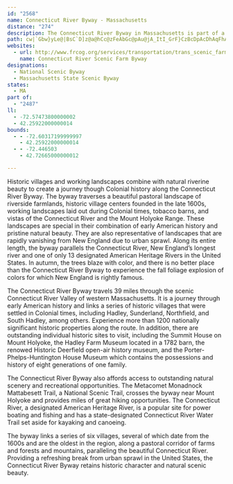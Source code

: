 ```yaml
---
id: "2568"
name: Connecticut River Byway - Massachusetts
distance: "274"
description: The Connecticut River Byway in Massachusetts is part of a three-state byway that travels through the states of Massachusetts, Vermont, and New Hampshire.
path: cw|`Gbw}yLe@|BsC`D]z@a@hCc@zFeAbGc@pAu@jA_ItI_GrF}CzBcDpAcDhAqFhAoAf@sB~AmGhGcBpAcBr@cD|@qEzAy@LkABkHeAgEc@oCGaBJuCj@iBr@gHfEiOtLeAjAi@x@c@lAYrBIzA]zQKzOKfA]lAeAjBeAx@sA\oIf@uC`AmDBwBZ_FjAwE`B_ARy@HcAImEu@cHq@uIuAcA@sI~@_AAwAWsFmCoLsGiAy@yDaEc@k@y@yAyBgFm@mBoF{T}@{CiCmFcDsFgA_CWy@s@{Ce@eD{Fof@o@cDo@uB}B{EiCwCaHuEmDkBsC{@}C_@mHMyTKuFk@uB?gJx@mEr@{HdB{FnC{@PgF^sHdAmAl@o@j@}@pAyBvDYr@QpA{BhWu@l\ap@n@uLhAk\vEoA?iAYy@k@i@q@iEoHaBsAg_@aJwDwAcAS}j@eEyDG}DRoCXqEpAaIjC}EbAsCVwC@iFM{Go@gKeB{LwAyEiAqBw@iC_BcDmCaCKe@a@cDyDsAy@uA_@yAWaGIo@OmCoAgHyEcBwAo@aAi@eBYaEo@mC_MiUsAeDaA{AkH{HeAk@m@QeKmAm]{I}Ag@sBwB_@s@iC{Gy@_BY[o@c@wA[kCFqE^cDd@sD`A}DdBcBxAiF~FqDfCiCzBuPpTwBdCwHdGwGfCcElAwCl@uB\kCFcWgCwM_EmAO_B@mBj@kK`F_BlAkGdGyj@`d@}AjAuAr@u]fGoBRcPs@wLyAwDs@w]aKya@uJiOwF_MoFoCwA{^sT}AmAcH}GcBiA}E}BqA{@iJyIgCaBiSgLySwPm@k@{@gAi@wAU{AYgGWmBuCeM_@oAc@cAiFsFcDuEy@w@aEoCkGmAqAcAgHqI}@mBUeASmEiAaOOeBi@{BiCyFwBaEuBgC{EmE{@yA_BeEm@eA_As@_B_@eLy@y@MqCs@y@_@_CcBgHuGy@e@oBo@mDWoAPyA`@wAL_CMmCe@eAs@iCaDaD_B}@y@k@eAcCaG_AaAiQaJYq@FmAjCaNyBFuX~B{CMcCe@oOmHuIoJo@a@eA_@mCc@aBg@aGmFqDgCcBi@mCa@gCs@wAq@iKcHsGsBiKyEuBs@kD_A}LsA}C}@cF{C{LoIwOsIcJsDwFwA_A_@y@s@cEsFmAmAqL}ImDaDiC_DqCeEgB_CgDgC_Q{KcOmLcF{C}EyBoEyA_Jq@qFHmBQe@Wk@g@gD{FoAqA}@e@iAS}DUmByDWSmATaH|B}FrAqGsI_A_CsBgF}EmK}AuEsCsG}D{EoEgGgEyGcEiHeCyFaCsDy@eAiC{ByByAkW_N}CgAeB_@eNaBcV_Cor@{Ce\cB{Ac@kBiAaBuA{HaI}CqBaK_DcGsAqI{AcKsDaLeG}G{BoCQuJ^oCEwHiA{n@qCsCe@}QyF{Ba@aCQqJj@aCGeBe@}EwCiBs@cBe@cBUmEIgGTsEI{T{EkD]gFMci@MqEXqI~AwDf@eDPqF@sH[iB?eLdAiCFkBAoEi@wDgAaGgCsJqAyOmEwGsBqFmBoc@uPw\iL}F}AmAo@wFeFeDsB_HmD}HmCqL_CeNaAcDDaFz@uALwBGyBq@mAu@a@]wCiD[NwBb@mHlAuJlAiCr@mIrDu@p@cIfJ
websites:
  - url: http://www.frcog.org/services/transportation/trans_scenic_farm.php
    name: Connecticut River Scenic Farm Byway
designations:
  - National Scenic Byway
  - Massachusetts State Scenic Byway
states:
  - MA
part of:
  - "2487"
ll:
  - -72.57473800000002
  - 42.25922000000014
bounds:
  - - -72.60317199999997
    - 42.25922000000014
  - - -72.446503
    - 42.72665000000012

---
```


Historic villages and working landscapes combine with natural riverine beauty to create a journey though Colonial history along the Connecticut River Byway. The byway traverses a beautiful pastoral landscape of riverside farmlands, historic village centers founded in the late 1600s, working landscapes laid out during Colonial times, tobacco barns, and vistas of the Connecticut River and the Mount Holyoke Range. These landscapes are special in their combination of early American history and pristine natural beauty. They are also representative of landscapes that are rapidly vanishing from New England due to urban sprawl. Along its entire length, the byway parallels the Connecticut River, New England’s longest river and one of only 13 designated American Heritage Rivers in the United States. In autumn, the trees blaze with color, and there is no better place than the Connecticut River Byway to experience the fall foliage explosion of colors for which New England is rightly famous.

The Connecticut River Byway travels 39 miles through the scenic Connecticut River Valley of western Massachusetts. It is a journey through early American history and links a series of historic villages that were settled in Colonial times, including Hadley, Sunderland, Northfield, and South Hadley, among others. Experience more than 1200 nationally significant historic properties along the route. In addition, there are outstanding individual historic sites to visit, including the Summit House on Mount Holyoke, the Hadley Farm Museum located in a 1782 barn, the renowed Historic Deerfield open-air history museum, and the Porter-Phelps-Huntington House Museum which contains the possessions and history of eight generations of one family.

The Connecticut River Byway also affords access to outstanding natural scenery and recreational opportunities. The Metacomet Monadnock Mattabesett Trail, a National Scenic Trail, crosses the byway near Mount Holyoke and provides miles of great hiking opportunities. The Connecticut River, a designated American Heritage River, is a popular site for power boating and fishing and has a state-designated Connecticut River Water Trail set aside for kayaking and canoeing.

The byway links a series of six villages, several of which date from the 1600s and are the oldest in the region, along a pastoral corridor of farms and forests and mountains, paralleling the beautiful Connecticut River. Providing a refreshing break from urban sprawl in the United States, the Connecticut River Byway retains historic character and natural scenic beauty.
